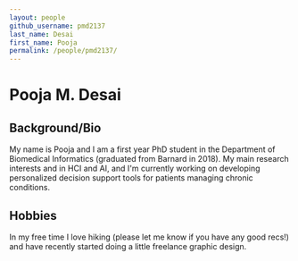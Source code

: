 ```yaml
---
layout: people
github_username: pmd2137
last_name: Desai
first_name: Pooja
permalink: /people/pmd2137/
---
```


# Pooja M. Desai 

## Background/Bio
My name is Pooja and I am a first year PhD student in the Department of Biomedical Informatics (graduated from Barnard in 2018). My main research interests and in HCI and AI, and I'm currently working on developing personalized decision support tools for patients managing chronic conditions. 

## Hobbies
In my free time I love hiking (please let me know if you have any good recs!) and have recently started doing a little freelance graphic design.
